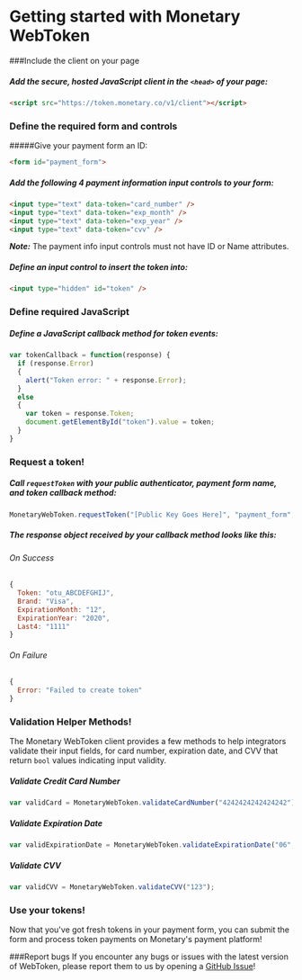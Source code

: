 # Getting started with Monetary WebToken

###Include the client on your page
##### Add the secure, hosted JavaScript client in the `<head>` of your page:
```html
<script src="https://token.monetary.co/v1/client"></script>
```

### Define the required form and controls

#####Give your payment form an ID:
```html
<form id="payment_form">
```

##### Add the following 4 payment information input controls to your form:
```html
<input type="text" data-token="card_number" />
<input type="text" data-token="exp_month" />
<input type="text" data-token="exp_year" />
<input type="text" data-token="cvv" />
```
**_Note:_** The payment info input controls must not have ID or Name attributes.

##### Define an input control to insert the token into:
```html
<input type="hidden" id="token" />
```

### Define required JavaScript
##### Define a JavaScript callback method for token events:
```javascript
var tokenCallback = function(response) {
  if (response.Error)
  {
    alert("Token error: " + response.Error);
  }
  else
  {
    var token = response.Token;
    document.getElementById("token").value = token;
  }
}
```

### Request a token!
##### Call `requestToken` with your public authenticator, payment form name, and token callback method:

```javascript
MonetaryWebToken.requestToken("[Public Key Goes Here]", "payment_form", tokenCallback);
```

##### The response object received by your callback method looks like this:
###### On Success
```javascript
{
  Token: "otu_ABCDEFGHIJ",
  Brand: "Visa",
  ExpirationMonth: "12",
  ExpirationYear: "2020",
  Last4: "1111"
}
```

###### On Failure
```javascript
{
  Error: "Failed to create token"
}
```

### Validation Helper Methods!
The Monetary WebToken client provides a few methods to help integrators validate their input fields, for card number, expiration date, and CVV that return `bool` values indicating input validity.

##### Validate Credit Card Number
```javascript
var validCard = MonetaryWebToken.validateCardNumber("4242424242424242");
```

##### Validate Expiration Date
```javascript
var validExpirationDate = MonetaryWebToken.validateExpirationDate("06", "2020");
```

##### Validate CVV
```javascript
var validCVV = MonetaryWebToken.validateCVV("123");
```

### Use your tokens!
Now that you've got fresh tokens in your payment form, you can submit the form and process token payments on Monetary's payment platform!

###Report bugs
If you encounter any bugs or issues with the latest version of WebToken, please report them to us by opening a [GitHub Issue](https://github.com/Mntry/WebToken/issues)!
